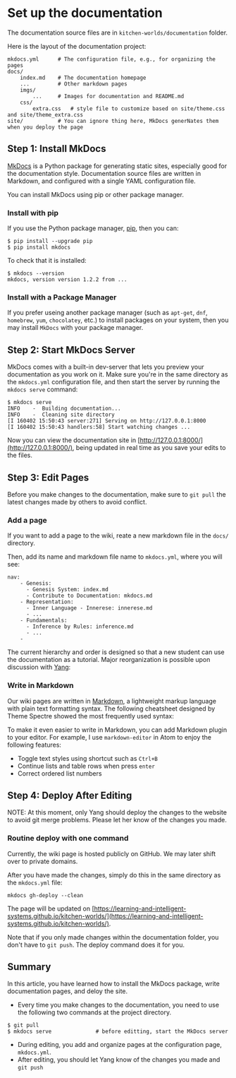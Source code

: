 # Set up the documentation

The documentation source files are in `kitchen-worlds/documentation` folder.

Here is the layout of the documentation project:

    mkdocs.yml      # The configuration file, e.g., for organizing the pages
    docs/
        index.md    # The documentation homepage
        ...         # Other markdown pages
        imgs/
            ...     # Images for documentation and README.md
        css/
            extra.css   # style file to customize based on site/theme.css and site/theme_extra.css
    site/           # You can ignore thing here, MkDocs generNates them when you deploy the page


## Step 1: Install MkDocs

[MkDocs](https://www.mkdocs.org/#mkdocs) is a Python package for generating static sites, especially good for the documentation style. Documentation source files are written in Markdown, and configured with a single YAML configuration file.

You can install MkDocs using pip or other package manager.

### Install with pip

If you use the Python package manager, [pip](https://pip.readthedocs.io/en/stable/installing/), then you can:

```
$ pip install --upgrade pip
$ pip install mkdocs
```

To check that it is installed:

```
$ mkdocs --version
mkdocs, version version 1.2.2 from ...
```

### Install with a Package Manager

If you prefer useing another package manager (such as `apt-get`, `dnf`, `homebrew`, `yum`, `chocolatey`, etc.) to install packages on your system, then you may install `MkDocs` with your package manager.


## Step 2: Start MkDocs Server

MkDocs comes with a built-in dev-server that lets you preview your documentation as you work on it. Make sure you're in the same directory as the `mkdocs.yml` configuration file, and then start the server by running the `mkdocs serve` command:

```
$ mkdocs serve
INFO    -  Building documentation...
INFO    -  Cleaning site directory
[I 160402 15:50:43 server:271] Serving on http://127.0.0.1:8000
[I 160402 15:50:43 handlers:58] Start watching changes ...
```

<!--- mkdocs serve --dev-addr '127.0.0.1:9000' --->

Now you can view the documentation site in [http://127.0.0.1:8000/](http://127.0.0.1:8000/), being updated in real time as you save your edits to the files.

## Step 3: Edit Pages

Before you make changes to the documentation, make sure to `git pull` the latest changes made by others to avoid conflict.

### Add a page

If you want to add a page to the wiki, reate a new markdown file in the `docs/` directory.

Then, add its name and markdown file name to `mkdocs.yml`, where you will see:

```
nav:
    - Genesis:
      - Genesis System: index.md
      - Contribute to Documentation: mkdocs.md
    - Representation:
      - Inner Language - Innerese: innerese.md
      - ...
    - Fundamentals:
      - Inference by Rules: inference.md
      - ...
    -
```

The current hierarchy and order is designed so that a new student can use the documentation as a tutorial. Major reorganization is possible upon discussion with [Yang](ztyang@mit.edu):


### Write in Markdown

Our wiki pages are written in [Markdown](https://en.wikipedia.org/wiki/Markdown#Example), a lightweight markup language with plain text formatting syntax. The following cheatsheet designed by Theme Spectre showed the most frequently used syntax:

To make it even easier to write in Markdown, you can add Markdown plugin to your editor. For example, I use `markdown-editor` in Atom to enjoy the following features:

* Toggle text styles using shortcut such as `Ctrl+B`
* Continue lists and table rows when press `enter`
* Correct ordered list numbers


## Step 4: Deploy After Editing

NOTE: At this moment, only Yang should deploy the changes to the website to avoid git merge problems. Please let her know of the changes you made.

### Routine deploy with one command

Currently, the wiki page is hosted publicly on GitHub. We may later shift over to private domains.

After you have made the changes, simply do this in the same directory as the `mkdocs.yml` file:

```
mkdocs gh-deploy --clean
```

The page will be updated on [https://learning-and-intelligent-systems.github.io/kitchen-worlds/](https://learning-and-intelligent-systems.github.io/kitchen-worlds/).

Note that if you only made changes within the documentation folder, you don't have to `git push`. The deploy command does it for you.


## Summary

In this article, you have learned how to install the MkDocs package, write documentation pages, and deloy the site.

* Every time you make changes to the documentation, you need to use the following two commands at the project directory.

```
$ git pull
$ mkdocs serve              # before editting, start the MkDocs server
```

* During editing, you add and organize pages at the configuration page, `mkdocs.yml`.
* After editing, you should let Yang know of the changes you made and `git push`
